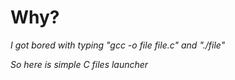 # Why?
*I got bored with typing "gcc -o file file.c" and "./file"*

*So here is simple C files launcher*
